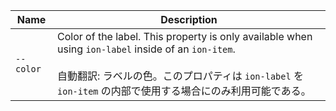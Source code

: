 
| Name | Description |
| --- | --- |
| `--color` | Color of the label. This property is only available when using `ion-label` inside of an `ion-item`.<br /><br />自動翻訳: ラベルの色。このプロパティは `ion-label` を `ion-item` の内部で使用する場合にのみ利用可能である。 |

